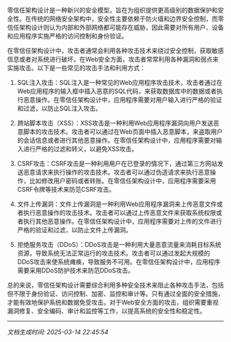 零信任架构设计是一种新兴的安全模型，旨在为组织提供更高级别的数据保护和安全性。在传统的网络安全架构中，安全性主要依赖于防火墙和边界安全控制，而零信任架构设计则认为内部和外部网络都可能存在威胁，因此需要对所有用户、设备和应用程序实施严格的访问控制和身份验证。

在零信任架构设计中，攻击者通常会利用各种攻击技术来绕过安全控制，获取敏感信息或者对系统进行破坏。在Web安全方面，攻击者常常利用各种漏洞和弱点来实施攻击。以下是一些常见的攻击手法和利用方式：

1. SQL注入攻击：SQL注入是一种常见的Web应用程序攻击技术，攻击者通过在Web应用程序的输入框中插入恶意的SQL代码，来获取数据库中的数据或者执行恶意操作。在零信任架构设计中，应用程序需要对用户输入进行严格的验证和过滤，以防止SQL注入攻击。

2. 跨站脚本攻击（XSS）：XSS攻击是一种利用Web应用程序漏洞向用户发送恶意脚本的攻击技术。攻击者可以通过在Web页面中插入恶意脚本，来盗取用户的会话信息或者进行其他恶意操作。在零信任架构设计中，应用程序需要对输入进行严格的过滤和转义，以避免XSS攻击。

3. CSRF攻击：CSRF攻击是一种利用用户在已登录的情况下，通过第三方网站发送恶意请求来执行操作的攻击技术。攻击者可以通过伪造请求来执行恶意操作，比如修改用户密码或者转账。在零信任架构设计中，应用程序需要采用CSRF令牌等技术来防范CSRF攻击。

4. 文件上传漏洞：文件上传漏洞是一种利用Web应用程序漏洞来上传恶意文件或者执行恶意操作的攻击技术。攻击者可以通过上传恶意文件来获取系统权限或者执行其他恶意操作。在零信任架构设计中，应用程序需要对上传的文件进行严格的验证和过滤，以防止文件上传漏洞。

5. 拒绝服务攻击（DDoS）：DDoS攻击是一种利用大量恶意流量来消耗目标系统资源，导致系统无法正常运行的攻击技术。攻击者可以通过发起大规模的DDoS攻击来使系统瘫痪，导致服务不可用。在零信任架构设计中，应用程序需要采用DDoS防护技术来防范DDoS攻击。

总的来说，零信任架构设计需要综合利用多种安全技术来阻止各种攻击手法，包括但不限于身份验证、访问控制、加密、监控和审计等。只有通过全面的安全措施，才能有效地保护系统和数据免受攻击。对于Web安全方面的攻击，组织需要重视漏洞修复、安全编码、审计和监控等工作，以提高系统的安全性和稳定性。

---

*文档生成时间: 2025-03-14 22:45:54*


